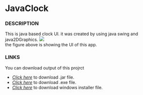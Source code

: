 # JavaClock

### DESCRIPTION
This is java based clock UI. it was created by using java swing and java2DGraphics.
<image src = "out/artifacts/JavaClock_jar/UI.JPG" size = 500><br>
the figure above is showing the UI of this app.

### LINKS
You can download output of this projrct
* *[Click here](https://github.com/DarshanaUOP/JavaClock/raw/master/out/artifacts/JavaClock_jar/JavaClock.jar)* to download .jar file.
* *[Click here](https://github.com/DarshanaUOP/JavaClock/raw/master/out/artifacts/JavaClock_jar/java%20clock.exe)* to download .exe file.
* *[Click here](https://github.com/DarshanaUOP/JavaClock/raw/master/out/artifacts/JavaClock_jar/setup.exe)* to download windows installer file.

